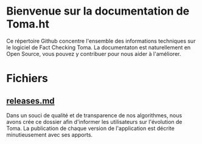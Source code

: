 # Bienvenue sur la documentation de Toma.ht

Ce répertoire Github concentre l'ensemble des informations techniques sur le logiciel de Fact Checking Toma. La documentaton est naturellement en Open Source, vous pouvez y contribuer pour nous aider à l'améliorer.

# Fichiers
## <a href="release.md">releases.md</a>
Dans un souci de qualité et de transparence de nos algorithmes, nous avons crée ce dossier afin d'informer les utilisateurs sur l'évolution de Toma. La publication de chaque version de l'application est décrite minutieusement avec ses apports.